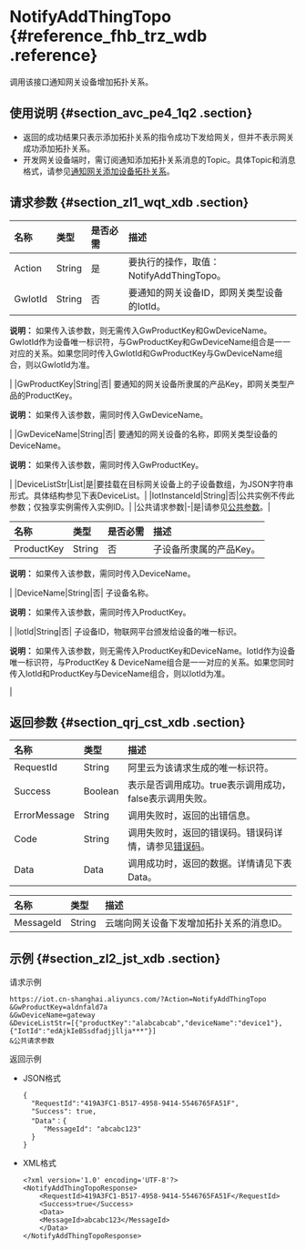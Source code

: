 # NotifyAddThingTopo {#reference_fhb_trz_wdb .reference}

调用该接口通知网关设备增加拓扑关系。

## 使用说明 {#section_avc_pe4_1q2 .section}

-   返回的成功结果只表示添加拓扑关系的指令成功下发给网关，但并不表示网关成功添加拓扑关系。
-   开发网关设备端时，需订阅通知添加拓扑关系消息的Topic。具体Topic和消息格式，请参见[通知网关添加设备拓扑关系](../../../../intl.zh-CN/设备端开发指南/基于Alink协议开发/管理拓扑关系.md#section_cn4_zzw_y2b)。

## 请求参数 {#section_zl1_wqt_xdb .section}

|名称|类型|是否必需|描述|
|:-|:-|:---|:-|
|Action|String|是|要执行的操作，取值：NotifyAddThingTopo。|
|GwIotId|String|否| 要通知的网关设备ID，即网关类型设备的IotId。

 **说明：** 如果传入该参数，则无需传入GwProductKey和GwDeviceName。GwIotId作为设备唯一标识符，与GwProductKey和GwDeviceName组合是一一对应的关系。如果您同时传入GwIotId和GwProductKey与GwDeviceName组合，则以GwIotId为准。

 |
|GwProductKey|String|否| 要通知的网关设备所隶属的产品Key，即网关类型产品的ProductKey。

 **说明：** 如果传入该参数，需同时传入GwDeviceName。

 |
|GwDeviceName|String|否| 要通知的网关设备的名称，即网关类型设备的DeviceName。

 **说明：** 如果传入该参数，需同时传入GwProductKey。

 |
|DeviceListStr|List|是|要挂载在目标网关设备上的子设备数组，为JSON字符串形式。具体结构参见下表DeviceList。|
|IotInstanceId|String|否|公共实例不传此参数；仅独享实例需传入实例ID。|
|公共请求参数|-|是|请参见[公共参数](intl.zh-CN/云端开发指南/云端API参考/公共参数.md#)。|

|名称|类型|是否必需|描述|
|:-|:-|:---|:-|
|ProductKey|String|否| 子设备所隶属的产品Key。

 **说明：** 如果传入该参数，需同时传入DeviceName。

 |
|DeviceName|String|否| 子设备名称。

 **说明：** 如果传入该参数，需同时传入ProductKey。

 |
|IotId|String|否| 子设备ID，物联网平台颁发给设备的唯一标识。

 **说明：** 如果传入该参数，则无需传入ProductKey和DeviceName。IotId作为设备唯一标识符，与ProductKey & DeviceName组合是一一对应的关系。如果您同时传入IotId和ProductKey与DeviceName组合，则以IotId为准。

 |

## 返回参数 {#section_qrj_cst_xdb .section}

|名称|类型|描述|
|:-|:-|:-|
|RequestId|String|阿里云为该请求生成的唯一标识符。|
|Success|Boolean|表示是否调用成功。true表示调用成功，false表示调用失败。|
|ErrorMessage|String|调用失败时，返回的出错信息。|
|Code|String|调用失败时，返回的错误码。错误码详情，请参见[错误码](intl.zh-CN/云端开发指南/云端API参考/错误码.md#)。|
|Data|Data|调用成功时，返回的数据。详情请见下表Data。|

|名称|类型|描述|
|:-|:-|:-|
|MessageId|String|云端向网关设备下发增加拓扑关系的消息ID。|

## 示例 {#section_zl2_jst_xdb .section}

请求示例

``` {#codeblock_v4b_ft5_1a4}
https://iot.cn-shanghai.aliyuncs.com/?Action=NotifyAddThingTopo
&GwProductKey=aldnfald7a
&GwDeviceName=gateway
&DeviceListStr=[{"productKey":"alabcabcab","deviceName":"device1"},{"IotId":"edAjkIeBSsdfadjjllja***"}]
&公共请求参数
```

返回示例

-   JSON格式

    ``` {#codeblock_zr5_u3h_rux}
    {
      "RequestId":"419A3FC1-B517-4958-9414-5546765FA51F",
      "Success": true,
      "Data"：{
         "MessageId": "abcabc123"
      }
    }
    ```

-   XML格式

    ``` {#codeblock_373_trq_6ir}
    <?xml version='1.0' encoding='UTF-8'?>
    <NotifyAddThingTopoResponse>
        <RequestId>419A3FC1-B517-4958-9414-5546765FA51F</RequestId>
        <Success>true</Success>
        <Data>
        <MessageId>abcabc123</MessageId>
        </Data>
    </NotifyAddThingTopoResponse>
    ```


